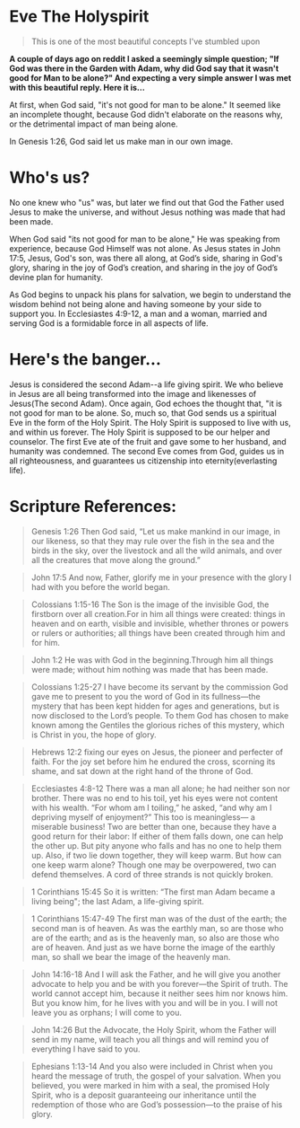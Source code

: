 # Eve The Holyspirit

> This is one of the most beautiful concepts I've stumbled upon

**A couple of days ago on reddit I asked a seemingly simple question; "If God was there in the Garden with Adam, why did God say that it wasn't good for Man to be alone?" And expecting a very simple answer I was met with this beautiful reply. Here it is...**

At first, when God said, "it's not good for man to be alone." It seemed like an incomplete thought, because God didn't elaborate on the reasons why, or the detrimental impact of man being alone.

In Genesis 1:26, God said let us make man in our own image.

# Who's us?

No one knew who "us" was, but later we find out that God the Father used Jesus to make the universe, and without Jesus nothing was made that had been made.

When God said "its not good for man to be alone," He was speaking from experience, because God Himself was not alone. As Jesus states in John 17:5, Jesus, God's son, was there all along, at God’s side, sharing in God's glory, sharing in the joy of God’s creation, and sharing in the joy of God’s devine plan for humanity.

As God begins to unpack his plans for salvation, we begin to understand the wisdom behind not being alone and having someone by your side to support you. In Ecclesiastes 4:9-12, a man and a woman, married and serving God is a formidable force in all aspects of life.

# Here's the banger...

Jesus is considered the second Adam--a life giving spirit. We who believe in Jesus are all being transformed into the image and likenesses of Jesus(The second Adam). Once again, God echoes the thought that, "it is not good for man to be alone. So, much so, that God sends us a spiritual Eve in the form of the Holy Spirit. The Holy Spirit is supposed to live with us, and within us forever. The Holy Spirit is supposed to be our helper and counselor. The first Eve ate of the fruit and gave some to her husband, and humanity was condemned. The second Eve comes from God, guides us in all righteousness, and guarantees us citizenship into eternity(everlasting life).

# Scripture References:

> Genesis 1:26 Then God said, “Let us make mankind in our image, in our likeness, so that they may rule over the fish in the sea and the birds in the sky, over the livestock and all the wild animals, and over all the creatures that move along the ground.”

> John 17:5 And now, Father, glorify me in your presence with the glory I had with you before the world began.

> Colossians 1:15-16 The Son is the image of the invisible God, the firstborn over all creation.For in him all things were created: things in heaven and on earth, visible and invisible, whether thrones or powers or rulers or authorities; all things have been created through him and for him.

> John 1:2 He was with God in the beginning.Through him all things were made; without him nothing was made that has been made.

> Colossians 1:25-27 I have become its servant by the commission God gave me to present to you the word of God in its fullness—the mystery that has been kept hidden for ages and generations, but is now disclosed to the Lord’s people. To them God has chosen to make known among the Gentiles the glorious riches of this mystery, which is Christ in you, the hope of glory.

> Hebrews 12:2  fixing our eyes on Jesus, the pioneer and perfecter of faith. For the joy set before him he endured the cross, scorning its shame, and sat down at the right hand of the throne of God.

> Ecclesiastes 4:8-12 There was a man all alone; he had neither son nor brother. There was no end to his toil, yet his eyes were not content with his wealth. “For whom am I toiling,” he asked, “and why am I depriving myself of enjoyment?” This too is meaningless— a miserable business! Two are better than one, because they have a good return for their labor: If either of them falls down, one can help the other up. But pity anyone who falls and has no one to help them up. Also, if two lie down together, they will keep warm. But how can one keep warm alone? Though one may be overpowered, two can defend themselves. A cord of three strands is not quickly broken.

> 1 Corinthians 15:45 So it is written: “The first man Adam became a living being"; the last Adam, a life-giving spirit.

> 1 Corinthians 15:47-49 The first man was of the dust of the earth; the second man is of heaven. As was the earthly man, so are those who are of the earth; and as is the heavenly man, so also are those who are of heaven. And just as we have borne the image of the earthly man, so shall we bear the image of the heavenly man.

> John 14:16-18 And I will ask the Father, and he will give you another advocate to help you and be with you forever—the Spirit of truth. The world cannot accept him, because it neither sees him nor knows him. But you know him, for he lives with you and will be in you. I will not leave you as orphans; I will come to you.

> John 14:26  But the Advocate, the Holy Spirit, whom the Father will send in my name, will teach you all things and will remind you of everything I have said to you.

> Ephesians 1:13-14 And you also were included in Christ when you heard the message of truth, the gospel of your salvation. When you believed, you were marked in him with a seal, the promised Holy Spirit, who is a deposit guaranteeing our inheritance until the redemption of those who are God’s possession—to the praise of his glory.